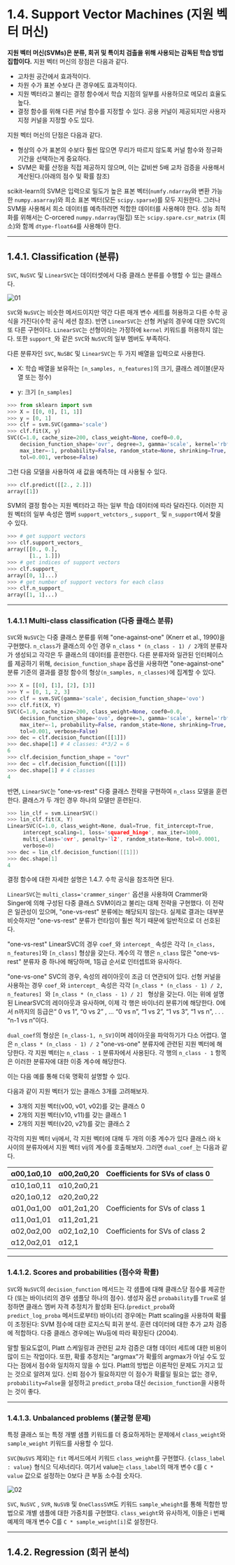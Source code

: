 # 1.4. Support Vector Machines (지원 벡터 머신)

**지원 벡터 머신(SVMs)은 분류, 회귀 및 특이치 검출을 위해 사용되는 감독된 학습 방법 집합이다.** 
지원 벡터 머신의 장점은 다음과 같다.

- 고차원 공간에서 효과적이다.
- 차원 수가 표본 수보다 큰 경우에도 효과적이다.
- 지원 벡터라고 불리는 결정 함수에서 학습 지점의 일부를 사용하므로 메모리 효율도 높다.
- 결정 함수를 위해 다른 커널 함수를 지정할 수 있다. 공용 커널이 제공되지만 사용자 지정 커널을 지정할 수도 있다.

지원 벡터 머신의 단점은 다음과 같다.

- 형상의 수가 표본의 수보다 훨씬 많으면 무리가 따르지 않도록 커널 함수와 정규화 기간을 선택하는게 중요하다.
- SVM은 확률 산정을 직접 제공하지 않으며, 이는 값비싼 5배 교차 검증을 사용해서 계산된다.(아래의 점수 및 확률 참조)

scikit-learn의 SVM은 입력으로 밀도가 높은 표본 벡터(`numfy.ndarray`와 변환 가능한 `numpy.asarray`)와 희소 표본 벡터(모든 `scipy.sparse`)를 모두 지원한다. 그러나 SVM을 사용해서 희소 데이터를 예측하려면 적합한 데이터를 사용해야 한다. 성능 최적화를 위해서는 C-orcered  `numpy.ndarray`(밀집) 또는  `scipy.spare.csr_matrix` (희소)와 함께 `dtype-float64`를 사용해야 한다.

---

## 1.4.1. Classification (분류)

`SVC`, `NuSVC` 및 `LinearSVC`는 데이터셋에서 다중 클래스 분류를 수행할 수 있는 클래스다.

![01](https://scikit-learn.org/stable/_images/sphx_glr_plot_iris_0012.png)

`SVC`와 `NuSVC`는 비슷한 메서드이지만 약간 다른 매개 변수 세트를 허용하고 다른 수학 공식을 가진다(수학 공식 세션 참조). 반면 `LinearSVC`는 선형 커널의 경우에 대한 SVC의 또 다른 구현이다. `LinearSVC`는 선형이라는 가정하에 `kernel` 키워드를 허용하지 않는다. 또한 `support_`와 같은 `SVC`와 `NuSVC`의 일부 멤버도 부족하다.

다른 분류자인 `SVC`, `NuSBC` 및 `LinearSVC`는 두 가지 배열을 입력으로 사용한다.

- X: 학습 배열을 보유하는 `[n_samples, n_features]`의 크기, 클래스 레이블(문자열 또는 정수)

- y: 크기 `[n_samples]`

```python
>>> from sklearn import svm
>>> X = [[0, 0], [1, 1]]
>>> y = [0, 1]
>>> clf = svm.SVC(gamma='scale')
>>> clf.fit(X, y)  
SVC(C=1.0, cache_size=200, class_weight=None, coef0=0.0,
    decision_function_shape='ovr', degree=3, gamma='scale', kernel='rbf',
    max_iter=-1, probability=False, random_state=None, shrinking=True,
    tol=0.001, verbose=False)
```

그런 다음 모델을 사용하여 새 값을 예측하는 데 사용될 수 있다.

```python
>>> clf.predict([[2., 2.]])
array([1])
```

SVM의 결정 함수는 지원 벡터라고 하는 일부 학습 데이터에 따라 달라진다. 이러한 지원 벡터의 일부 속성은 멤버 `support_vetctors_`, `support_` 및 `n_support`에서 찾을 수 있다.

```python
>>> # get support vectors
>>> clf.support_vectors_
array([[0., 0.],
       [1., 1.]])
>>> # get indices of support vectors
>>> clf.support_ 
array([0, 1]...)
>>> # get number of support vectors for each class
>>> clf.n_support_ 
array([1, 1]...)
```

---

### 1.4.1.1 Multi-class classification (다중 클래스 분류)

`SVC`와 `NuSVC`는 다중 클래스 분류를 위해 "one-against-one" (Knerr et al., 1990)을 구현했다. `n_class`가 클래스의 수인 경우 `n_class * (n_class - 1) / 2`개의 분류자가 생성되고 각각은 두 클래스의 데이터를 훈련한다. 다른 분류자와 일관된 인터페이스를 제공하기 위해, `decision_function_shape` 옵션을 사용하면 "one-against-one" 분류 기준의 결과를 결정 함수의 형상`(n_samples, n_classes)`에 집계할 수 있다.

```python
>>> X = [[0], [1], [2], [3]]
>>> Y = [0, 1, 2, 3]
>>> clf = svm.SVC(gamma='scale', decision_function_shape='ovo')
>>> clf.fit(X, Y) 
SVC(C=1.0, cache_size=200, class_weight=None, coef0=0.0,
    decision_function_shape='ovo', degree=3, gamma='scale', kernel='rbf',
    max_iter=-1, probability=False, random_state=None, shrinking=True,
    tol=0.001, verbose=False)
>>> dec = clf.decision_function([[1]])
>>> dec.shape[1] # 4 classes: 4*3/2 = 6
6
>>> clf.decision_function_shape = "ovr"
>>> dec = clf.decision_function([[1]])
>>> dec.shape[1] # 4 classes
4
```

반면, `LinearSVC`는 "one-vs-rest" 다중 클래스 전략을 구현하여 `n_class` 모델을 훈련한다. 클래스가 두 개인 경우 하나의 모델만 훈련된다.

```cpp
>>> lin_clf = svm.LinearSVC()
>>> lin_clf.fit(X, Y) 
LinearSVC(C=1.0, class_weight=None, dual=True, fit_intercept=True,
     intercept_scaling=1, loss='squared_hinge', max_iter=1000,
     multi_class='ovr', penalty='l2', random_state=None, tol=0.0001,
     verbose=0)
>>> dec = lin_clf.decision_function([[1]])
>>> dec.shape[1]
4
```

결정 함수에 대한 자세한 설명은 1.4.7. 수학 공식을 참조하면 된다.

`LinearSVC`는 `multi_class='crammer_singer'` 옵션을 사용하여 Crammer와 Singer에 의해 구성된 다중 클래스 SVM이라고 불리는 대체 전략을 구현했다. 이 전략은 일관성이 있으며, "one-vs-rest" 분류에는 해당되지 않는다. 실제로 결과는 대부분 비슷하지만 "one-vs-rest" 분류가 런타임이 훨씬 적기 때문에  일반적으로 더 선호된다.

"one-vs-rest" LinearSVC의 경우 `coef_`와 `intercept_` 속성은 각각 `[n_class, n_features]`와 `[n_class]` 형상을 갖는다. 계수의 각 행은 `n_class` 많은 "one-vs-rest" 분류자 중 하나에 해당하며, 1등급 순서로 인터셉트와 유사하다.

"one-vs-one" SVC의 경우, 속성의 레이아웃이 조금 더 연관되어 있다. 선형 커널을 사용하는 경우 `coef_`와 `intercept_` 속성은 각각 `[n_class * (n_class - 1) / 2, n_features] `와 `[n_class * (n_class - 1) / 2] ` 형상을 갖는다. 이는 위에 설명된 LinearSVC의 레이아웃과 유사하며, 이제 각 행은 바이너리 분류기에 해당한다. 0에서 n까지의 등급은“ 0 vs 1”, “0 vs 2” , … “0 vs n”, “1 vs 2”, “1 vs 3”, “1 vs n”, . . . “n-1 vs n”이다.

`dual_coef`의 형상은 `[n_class-1, n_SV]`이며 레이아웃을 파악하기가 다소 어렵다.  열은 `n_class * (n_class - 1) / 2` "one-vs-one" 분류자에 관련된 지원 벡터에 해당한다. 각 지원 벡터는 `n_class - 1` 분류자에서 사용된다. 각 행의 `n_class - 1` 항목은 이러한 분류자에 대한 이중 계수에 해당한다.

이는 다음 예를 통해 더욱 명확히 설명할 수 있다.

다음과 같이 지원 벡터가 있는 클래스 3개를 고려해보자.

- 3개의 지원 벡터(v00, v01, v02)를 갖는 클래스 0
- 2개의 지원 벡터(v10, v11)를 갖는 클래스 1
- 2개의 지원 벡터(v20, v21)를 갖는 클래스 2

각각의 지원 벡터 vij에서, 각 지원 벡터에 대해 두 개의 이중 계수가 있다 클래스 i와 k 사이의 분류자에서 지원 벡터 vij의 계수를 호출해보자. 그러면 `dual_coef_`는 다음과 같다.

| α00,1α0,10 | α00,2α0,20 | Coefficients for SVs of class 0 |
| ---------- | ---------- | ------------------------------- |
| α10,1α0,11 | α10,2α0,21 |                                 |
| α20,1α0,12 | α20,2α0,22 |                                 |
| α01,0α1,00 | α01,2α1,20 | Coefficients for SVs of class 1 |
| α11,0α1,01 | α11,2α1,21 |                                 |
| α02,0α2,00 | α02,1α2,10 | Coefficients for SVs of class 2 |
| α12,0α2,01 | α12,1      |                                 |

---

### 1.4.1.2. Scores and probabilities (점수와 확률)

`SVC`와 `NuSVC`의 `decision_function` 메서드는 각 샘플에 대해 클래스당 점수를 제공한다 (또는 바이너리의 경우 샘플당 하나의 점수). 생성자 옵션 `probability`를 `True`로 설정하면 클래스 멤버 자격 추정치가 활성화 된다.(`predict_proba`와 `predict_log_proba` 메서드로부터)  바이너리 경우에는 Platt scaling을 사용하여 확률이 조정된다: SVM 점수에 대한 로지스틱 회귀 분석. 훈련 데이터에 대한 추가 교차 검증에 적합하다. 다중 클래스 경우에는 Wu등에 따라 확장된다 (2004).

말할 필요도없이, Platt 스케일링과 관련된 교차 검증은 대형 데이터 세트에 대한 비용이 많이 드는 작업이다. 또한, 확률 추정치는 "argmax"가 확률의 argmax가 아닐 수도 있다는 점에서 점수와 일치하지 않을 수 있다. Platt의 방법은 이론적인 문제도 가지고 있는 것으로 알려져 있다. 신뢰 점수가 필요하지만 이 점수가 확률일 필요는 없는 경우, `probability=False`을 설정하고 `predict_proba` 대신 `decision_function`을 사용하는 것이 좋다.

---

### 1.4.1.3. Unbalanced problems (불균형 문제)

특정 클래스 또는 특정 개별 샘플 키워드를 더 중요하게하는 문제에서 `class_weight`와  `sample_weight` 키워드를 사용할 수 있다.

`SVC`(`NuSVS` 제외)는 `fit` 메서드에서 키워드 `class_weight`를 구현했다. `{class_label : value}` 형식으 딕셔너리다. 여기서 value는	`class_label`의 매개 변수 `C`를 `C * value` 값으로 설정하는 0보다 큰 부동 소수점 숫자다.

![02](https://scikit-learn.org/stable/_images/sphx_glr_plot_separating_hyperplane_unbalanced_0011.png)

`SVC`, `NuSVC` , `SVR`, `NuSVB` 및 `OneClassSVM`도 키워드 `sample_wheight`를 통해 적합한 방법으로 개별 샘플에 대한 가중치를 구현했다. `class_weight`와 유사하게, 이들은 i 번째 예제의 매개 변수 C를 `C * sample_weight[i]`로 설정한다.

---

## 1.4.2. Regression (회귀 분석)

